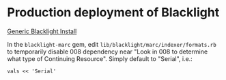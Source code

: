 # Production deployment of Blacklight

[Generic Blacklight Install](https://gitlab.library.upenn.edu/katherly/blacklight)

In the `blacklight-marc` gem, edit `lib/blacklight/marc/indexer/formats.rb` 
to temporarily disable 008 dependency near "Look in 008 to determine what 
type of Continuing Resource". Simply default to "Serial", i.e.: 
```
vals << 'Serial'
```
